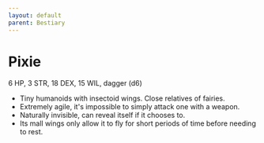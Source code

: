 ```yaml
---
layout: default
parent: Bestiary
---
```


# Pixie

6 HP, 3 STR, 18 DEX, 15 WIL, dagger (d6)

- Tiny humanoids with insectoid wings. Close relatives of fairies.
- Extremely agile, it's impossible to simply attack one with a weapon.
- Naturally invisible, can reveal itself if it chooses to.
- Its mall wings only allow it to fly for short periods of time before needing to rest.
